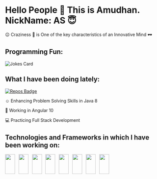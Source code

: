 # Hello People :handshake: This is Amudhan. NickName: AS 😇

😉 Craziness :zany_face: is One of the key characteristics of an Innovative Mind :dark_sunglasses:

## Programming Fun:
![Jokes Card](https://readme-jokes.vercel.app/api)

## What I have been doing lately:

[![Repos Badge](https://badges.pufler.dev/repos/AS-2K20)](https://badges.pufler.dev)

:relaxed: Enhancing Problem Solving Skills in Java 8

🤠 Working in Angular 10

:computer: Practicing Full Stack Development 

## Technologies and Frameworks in which I have been working on:

<img height="64" width="32" src="https://cdn.svgporn.com/logos/angular-icon.svg" />&nbsp;&nbsp;&nbsp;<img height="64" width="32" src="https://cdn.svgporn.com/logos/html-5.svg" />&nbsp;&nbsp;&nbsp;<img height="64" width="32" src="https://cdn.svgporn.com/logos/css-3.svg" />&nbsp;&nbsp;&nbsp;<img height="64" width="32" src="https://cdn.svgporn.com/logos/javascript.svg" />&nbsp;&nbsp;&nbsp;<img height="64" width="32" src="https://cdn.svgporn.com/logos/java.svg" />&nbsp;&nbsp;&nbsp;<img height="64" width="32" src="https://cdn.svgporn.com/logos/spring.svg" />&nbsp;&nbsp;&nbsp;<img height="64" width="32" src="https://cdn.svgporn.com/logos/hibernate.svg" />&nbsp;&nbsp;&nbsp;<img height="64" width="32" src="https://cdn.svgporn.com/logos/mysql.svg" />


<!--
**AS-2K20/AS-2K20** is a ✨ _special_ ✨ repository because its `README.md` (this file) appears on your GitHub profile.

Here are some ideas to get you started:

- 🔭 I’m currently working on Angular and Java 8
- 🌱 I’m currently learning Full Stack Development
- 👯 I’m looking to collaborate on ...
- 🤔 I’m looking for help with ...
- 💬 Ask me about ...
- 📫 How to reach me: 
- 😄 Pronouns: ...
- ⚡ Fun fact: Craziness :zany_face: is one of the by-products of Innovation :dark_sunglasses:
-->
